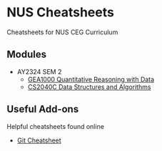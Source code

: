 ﻿# NUS Cheatsheets
Cheatsheets for NUS CEG Curriculum
## Modules
- AY2324 SEM 2
    - [GEA1000 Quantitative Reasoning with Data](https://github.com/ehz0ah/Cheatsheets/blob/main/GEA1000/GEA1000.pdf)
    - [CS2040C Data Structures and Algorithms](https://github.com/ehz0ah/Cheatsheets/blob/main/CS2040C/CS2040C.pdf)

## Useful Add-ons 
Helpful cheatsheets found online
- [Git Cheatsheet](https://github.com/ehz0ah/Cheatsheets/blob/main/Git/Git%20Cheatsheet.pdf)
